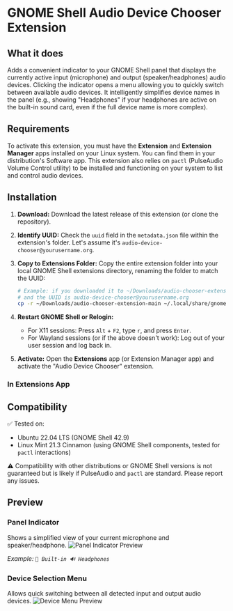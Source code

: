 # GNOME Shell Audio Device Chooser Extension

## What it does

Adds a convenient indicator to your GNOME Shell panel that displays the currently active input (microphone) and output (speaker/headphones) audio devices. Clicking the indicator opens a menu allowing you to quickly switch between available audio devices. It intelligently simplifies device names in the panel (e.g., showing "Headphones" if your headphones are active on the built-in sound card, even if the full device name is more complex).

## Requirements

To activate this extension, you must have the **Extension** and **Extension Manager** apps installed on your Linux system. You can find them in your distribution's Software app. This extension also relies on `pactl` (PulseAudio Volume Control utility) to be installed and functioning on your system to list and control audio devices.

## Installation

1.  **Download:** Download the latest release of this extension (or clone the repository).
2.  **Identify UUID:** Check the `uuid` field in the `metadata.json` file within the extension's folder. Let's assume it's `audio-device-chooser@yourusername.org`.
3.  **Copy to Extensions Folder:** Copy the entire extension folder into your local GNOME Shell extensions directory, renaming the folder to match the UUID:

    ```bash
    # Example: if you downloaded it to ~/Downloads/audio-chooser-extension-main
    # and the UUID is audio-device-chooser@yourusername.org
    cp -r ~/Downloads/audio-chooser-extension-main ~/.local/share/gnome-shell/extensions/audio-device-chooser@yourusername.org
    ```

4.  **Restart GNOME Shell or Relogin:**
    * For X11 sessions: Press `Alt` + `F2`, type `r`, and press `Enter`.
    * For Wayland sessions (or if the above doesn't work): Log out of your user session and log back in.
5.  **Activate:** Open the **Extensions** app (or Extension Manager app) and activate the "Audio Device Chooser" extension.

### In Extensions App
## Compatibility

✅ Tested on:
* Ubuntu 22.04 LTS (GNOME Shell 42.9)
* Linux Mint 21.3 Cinnamon (using GNOME Shell components, tested for `pactl` interactions)

⚠️ Compatibility with other distributions or GNOME Shell versions is not guaranteed but is likely if PulseAudio and `pactl` are standard. Please report any issues.

## Preview

### Panel Indicator
Shows a simplified view of your current microphone and speaker/headphone.
![Panel Indicator Preview](https://raw.githubusercontent.com/yourusername/your-repo-name/main/screenshots/panel_indicator.png)

*Example: `🎤 Built-in 🔊 Headphones`*

### Device Selection Menu
Allows quick switching between all detected input and output audio devices.
![Device Menu Preview](https://raw.githubusercontent.com/adrialemany/cirtesu_gui/tree/main/Assets-github-other-repositories/select.png)

